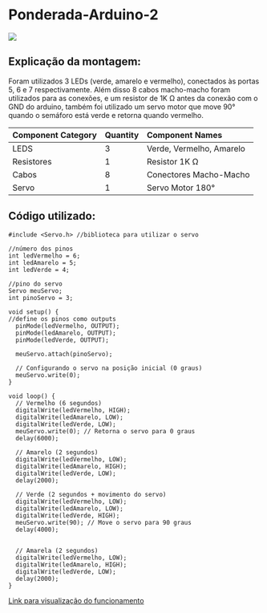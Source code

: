 # Ponderada-Arduino-2

<img src='PXL_20241029_115216588.jpg'>

## Explicação da montagem:

Foram utilizados 3 LEDs (verde, amarelo e vermelho), conectados às portas 5, 6 e 7 respectivamente. Além disso 8 cabos macho-macho foram utilizados para as conexões, e um resistor de 1K Ω antes da conexão com o GND do arduino, também foi utilizado um servo motor que move 90° quando o semáforo está verde e retorna quando vermelho.

| Component Category   | Quantity   | Component Names                   |
|:---------------------|:-----------|:----------------------------------|
| LEDS                 | 3          | Verde, Vermelho, Amarelo          |
| Resistores           | 1          | Resistor 1K Ω                     |
| Cabos                | 8          | Conectores Macho-Macho            |
| Servo                | 1          | Servo Motor 180°                  |

## Código utilizado:

```
#include <Servo.h> //biblioteca para utilizar o servo

//número dos pinos
int ledVermelho = 6;
int ledAmarelo = 5;
int ledVerde = 4;

//pino do servo
Servo meuServo;
int pinoServo = 3;

void setup() {
//define os pinos como outputs
  pinMode(ledVermelho, OUTPUT);
  pinMode(ledAmarelo, OUTPUT);
  pinMode(ledVerde, OUTPUT);
  
  meuServo.attach(pinoServo);

  // Configurando o servo na posição inicial (0 graus)
  meuServo.write(0);
}

void loop() {
  // Vermelho (6 segundos)
  digitalWrite(ledVermelho, HIGH);
  digitalWrite(ledAmarelo, LOW);
  digitalWrite(ledVerde, LOW);
  meuServo.write(0); // Retorna o servo para 0 graus
  delay(6000);

  // Amarelo (2 segundos)
  digitalWrite(ledVermelho, LOW);
  digitalWrite(ledAmarelo, HIGH);
  digitalWrite(ledVerde, LOW);
  delay(2000);

  // Verde (2 segundos + movimento do servo)
  digitalWrite(ledVermelho, LOW);
  digitalWrite(ledAmarelo, LOW);
  digitalWrite(ledVerde, HIGH);
  meuServo.write(90); // Move o servo para 90 graus
  delay(4000);


  // Amarela (2 segundos)
  digitalWrite(ledVermelho, LOW);
  digitalWrite(ledAmarelo, HIGH);
  digitalWrite(ledVerde, LOW);
  delay(2000);
}

```

[Link para visualização do funcionamento](https://www.youtube.com/watch?v=iweuzPhMklg)
